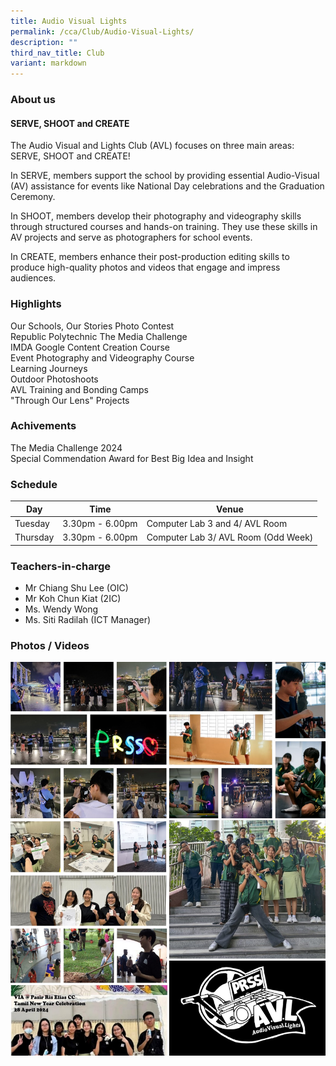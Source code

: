 ```yaml
---
title: Audio Visual Lights
permalink: /cca/Club/Audio-Visual-Lights/
description: ""
third_nav_title: Club
variant: markdown
---
```

### **About us**

#### **SERVE, SHOOT and CREATE**

The Audio Visual and Lights Club (AVL) focuses on three main areas: SERVE, SHOOT and CREATE!

In SERVE, members support the school by providing essential Audio-Visual (AV) assistance for events like National Day celebrations and the Graduation Ceremony.

In SHOOT, members develop their photography and videography skills through structured courses and hands-on training. They use these skills in AV projects and serve as photographers for school events.

In CREATE, members enhance their post-production editing skills to produce high-quality photos and videos that engage and impress audiences.

 
### **Highlights**

Our Schools, Our Stories Photo Contest<br>
Republic Polytechnic The Media Challenge<br>
IMDA Google Content Creation Course<br>
Event Photography and Videography Course<br>
Learning Journeys<br>
Outdoor Photoshoots<br>
AVL Training and Bonding Camps<br>
"Through Our Lens" Projects<br>

### **Achivements**

The Media Challenge 2024<br>
Special Commendation Award for Best Big Idea and Insight

### **Schedule**

| Day | Time | Venue |
| -------- | -------- | -------- |
| Tuesday  | 3.30pm - 6.00pm | Computer Lab 3 and 4/ AVL Room |
| Thursday | 3.30pm - 6.00pm | Computer Lab 3/ AVL Room (Odd Week) |

### **Teachers-in-charge**

* Mr Chiang Shu Lee (OIC) 
* Mr Koh Chun Kiat (2IC)
* Ms. Wendy Wong 
* Ms. Siti Radilah (ICT Manager)
 
### **Photos / Videos**
![](/images/CCA/AVL/AVL_1.jpg)